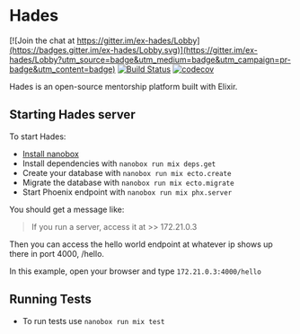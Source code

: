 # Hades

[![Join the chat at https://gitter.im/ex-hades/Lobby](https://badges.gitter.im/ex-hades/Lobby.svg)](https://gitter.im/ex-hades/Lobby?utm_source=badge&utm_medium=badge&utm_campaign=pr-badge&utm_content=badge) [![Build Status](https://img.shields.io/circleci/project/github/lbighetti/hades/master.svg)](https://circleci.com/gh/lbighetti/hades/tree/master) [![codecov](https://codecov.io/gh/lbighetti/hades/branch/master/graph/badge.svg)](https://codecov.io/gh/lbighetti/hades)

Hades is an open-source mentorship platform built with Elixir.

## Starting Hades server

To start Hades:

  * [Install nanobox](https://docs.nanobox.io/install/)
  * Install dependencies with `nanobox run mix deps.get`
  * Create your database with `nanobox run mix ecto.create`
  * Migrate the database with `nanobox run mix ecto.migrate`
  * Start Phoenix endpoint with `nanobox run mix phx.server`

You should get a message like:

> If you run a server, access it at >> 172.21.0.3

Then you can access the hello world endpoint at whatever ip shows up there in port 4000, /hello.

In this example, open your browser and type `172.21.0.3:4000/hello`


## Running Tests

* To run tests use `nanobox run mix test`

